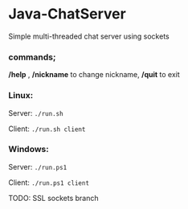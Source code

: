 # Java-ChatServer
Simple multi-threaded chat server using sockets

<h3>commands;</h3>
<b>/help</b> , <b>/nickname</b> to change nickname, <b>/quit</b> to exit

<h3>Linux:</h3>

Server: ```./run.sh```

Client: ```./run.sh client```

<h3>Windows:</h3>

Server: ```./run.ps1```

Client: ```./run.ps1 client```

TODO: SSL sockets branch
